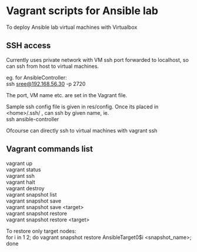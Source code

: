 # Vagrant scripts for Ansible lab
To deploy Ansible lab virtual machines with Virtualbox

## SSH access
Currently uses private network with VM ssh port forwarded to localhost, so can ssh from host to virtual machines.

eg. for AnsibleController:\
ssh sree@192.168.56.30 -p 2720

The port, VM name etc. are set in the Vagrant file.

Sample ssh config file is given in res/config. Once its placed in \<home\>/.ssh/ , can ssh by given name, ie.\
ssh ansible-controller

Ofcourse can directly ssh to virtual machines with
vagrant ssh <target>

## Vagrant commands list
vagrant up\
vagrant status\
vagrant ssh <target>\
vagrant halt\
vagrant destroy\
vagrant snapshot list\
vagrant snapshot save \
vagrant snapshot save \<target\>\
vagrant snapshot restore \
vagrant snapshot restore \<target\>

To restore only target nodes:\
for i in 1 2; do vagrant snapshot restore AnsibleTarget0$i \<snapshot_name\>; done